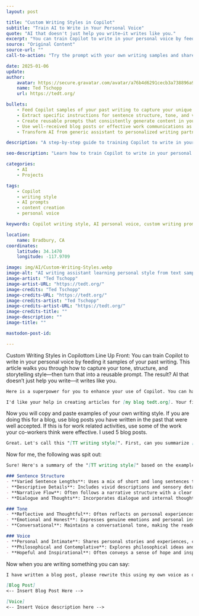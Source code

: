 ```yaml
---
layout: post

title: "Custom Writing Styles in Copilot"
subtitle: "Train AI to Write in Your Personal Voice"
quote: "AI that doesn't just help you write—it writes like you."
excerpt: "You can train Copilot to write in your personal voice by feeding it samples of your past writing. This article walks you through how to capture your tone, structure, and storytelling style—then turn that into a reusable prompt. The result? AI that doesn't just help you write—it writes like you."
source: "Original Content"
source-url: ""
call-to-action: "Try the prompt with your own writing samples and share your results"

date: 2025-01-06
update:
author:
    avatar: https://secure.gravatar.com/avatar/a76b4d6291cecb3a738896a971bfb903?s=512&d=mp&r=g
    name: Ted Tschopp
    url: https://tedt.org/

bullets:
    - Feed Copilot samples of your past writing to capture your unique voice and style
    - Extract specific instructions for sentence structure, tone, and voice characteristics
    - Create reusable prompts that consistently generate content in your personal style
    - Use well-received blog posts or effective work communications as training examples
    - Transform AI from generic assistant to personalized writing partner

description: "A step-by-step guide to training Copilot to write in your personal voice by analyzing your past writing samples and creating reusable style prompts for consistent, authentic AI-generated content."

seo-description: "Learn how to train Copilot to write in your personal voice. Step-by-step guide with prompts to capture your writing style for authentic AI content generation."

categories: 
    - AI
    - Projects 

tags: 
    - Copilot
    - writing style
    - AI prompts
    - content creation
    - personal voice

keywords: Copilot writing style, AI personal voice, custom writing prompts, Copilot training, AI content creation, writing automation, personalized AI

location:
    name: Bradbury, CA
coordinates:
    latitude: 34.1470
    longitude: -117.9709

image: img/AI/Custom-Writing-Styles.webp
image-alt: "AI writing assistant learning personal style from text samples"
image-artist: "Ted Tschopp"
image-artist-URL: "https://tedt.org/"
image-credits: "Ted Tschopp"
image-credits-URL: "https://tedt.org/"
image-credits-artist: "Ted Tschopp"
image-credits-artist-URL: "https://tedt.org/"
image-credits-title: ""
image-description: ""
image-title: ""

mastodon-post-id: 

---
```


Custom Writing Styles in Copilottom Line Up Front: You can train Copilot to write in your personal voice by feeding it samples of your past writing. This article walks you through how to capture your tone, structure, and storytelling style—then turn that into a reusable prompt. The result? AI that doesn’t just help you write—it writes like you.
 
```markdown
Here is a superpower for you to enhance your use of Copilot. You can have Copilot write something in your own style of writing.  Click on the link and head on over to Copilot for Web and use this prompt.  Make changes 

I'd like your help in creating articles for [my blog tedt.org]. Your first task will be to understand my writing style based on examples that I give you. After that, we'll create some content. To start, please say GO AHEAD and I will paste examples of my writing. Keep saying GO AHEAD and I will paste new examples. When I am done I will give you additional instructions. 
```
Now you will copy and paste examples of your own writing style. If you are doing this for a blog, use blog posts you have written in the past that were well accepted. If this is for work related activities, use some of the work your co-workers think were effective. I used 5 blog posts.

```markdown
Great. Let's call this "[TT writing style]". First, can you summarize [TT writing style] in a bullet points? Focus on the sentence structure, tone and voice so that I can give your description to someone else to emulate my style of writing.
```

Now for me, the following was spit out:

```markdown
Sure! Here's a summary of the "[TT writing style]" based on the examples you provided:

### Sentence Structure
- **Varied Sentence Lengths**: Uses a mix of short and long sentences to create a natural flow.
- **Descriptive Details**: Includes vivid descriptions and sensory details to paint a clear picture.
- **Narrative Flow**: Often follows a narrative structure with a clear beginning, middle, and end.
- **Dialogue and Thoughts**: Incorporates dialogue and internal thoughts to add depth and perspective.

### Tone
- **Reflective and Thoughtful**: Often reflects on personal experiences and deeper meanings.
- **Emotional and Honest**: Expresses genuine emotions and personal insights.
- **Conversational**: Maintains a conversational tone, making the reader feel engaged and connected.

### Voice
- **Personal and Intimate**: Shares personal stories and experiences, creating an intimate connection with the reader.
- **Philosophical and Contemplative**: Explores philosophical ideas and contemplative thoughts.
- **Hopeful and Inspirational**: Often conveys a sense of hope and inspiration, especially in relation to faith and spirituality.
```

Now when you are writing something you can say:

```Markdown
I have written a blog post, please rewrite this using my own voice as defined in the Voice section of this prompt.  

[Blog Post]
<-- Insert Blog Post Here -->

[Voice]
<-- Insert Voice description here -->
```